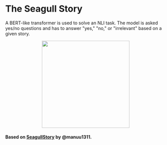 # The Seagull Story
A BERT-like transformer is used to solve an NLI task. The model is asked yes/no questions and has to answer "yes," "no," or "irrelevant" based on a given story.

<p align="center">
  <img src="https://github.com/user-attachments/assets/8577c40e-a4be-4ced-ba8f-7601d56fa77c" width="275rem"/>
  </p>

#### Based on [SeagullStory](https://github.com/manuu1311/SeagullStory) by @manuu1311.
